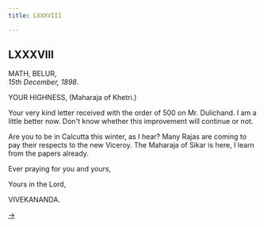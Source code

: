 ```yaml
---
title: LXXXVIII

---
```





  

  


## LXXXVIII

MATH, BELUR,  
*15th December, 1898*.

YOUR HIGHNESS, (Maharaja of Khetri.)

Your very kind letter received with the order of 500 on Mr. Dulichand. I
am a little better now. Don't know whether this improvement will
continue or not.

Are you to be in Calcutta this winter, as I hear? Many Rajas are coming
to pay their respects to the new Viceroy. The Maharaja of Sikar is here,
I learn from the papers already.

Ever praying for you and yours,

Yours in the Lord,

VIVEKANANDA.

[→](089_mother.htm)  


